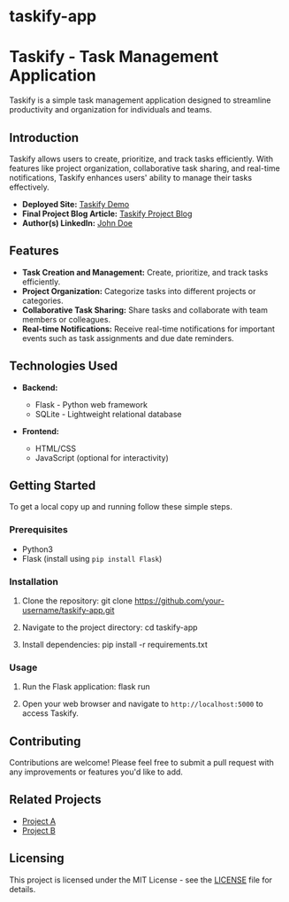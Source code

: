 # taskify-app
# Taskify - Task Management Application

Taskify is a simple task management application designed to streamline productivity and organization for individuals and teams.

## Introduction

Taskify allows users to create, prioritize, and track tasks efficiently. With features like project organization, collaborative task sharing, and real-time notifications, Taskify enhances users' ability to manage their tasks effectively.

- **Deployed Site:** [Taskify Demo](https://www.example.com)
- **Final Project Blog Article:** [Taskify Project Blog](https://www.example.com/blog/taskify-project)
- **Author(s) LinkedIn:** [John Doe](https://www.linkedin.com/in/johndoe)

## Features

- **Task Creation and Management:** Create, prioritize, and track tasks efficiently.
- **Project Organization:** Categorize tasks into different projects or categories.
- **Collaborative Task Sharing:** Share tasks and collaborate with team members or colleagues.
- **Real-time Notifications:** Receive real-time notifications for important events such as task assignments and due date reminders.

## Technologies Used

- **Backend:**
  - Flask - Python web framework
  - SQLite - Lightweight relational database

- **Frontend:**
  - HTML/CSS
  - JavaScript (optional for interactivity)

## Getting Started

To get a local copy up and running follow these simple steps.

### Prerequisites

- Python3
- Flask (install using `pip install Flask`)

### Installation

1. Clone the repository: git clone https://github.com/your-username/taskify-app.git

2. Navigate to the project directory: cd taskify-app

3. Install dependencies: pip install -r requirements.txt


### Usage

1. Run the Flask application: flask run

2. Open your web browser and navigate to `http://localhost:5000` to access Taskify.

## Contributing

Contributions are welcome! Please feel free to submit a pull request with any improvements or features you'd like to add.

## Related Projects

- [Project A](https://github.com/related-project-a)
- [Project B](https://github.com/related-project-b)

## Licensing

This project is licensed under the MIT License - see the [LICENSE](LICENSE) file for details.
